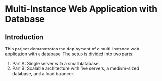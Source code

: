 # Multi-Instance Web Application with Database
## Introduction
This project demonstrates the deployment of a multi-instance web application with a database. The setup is divided into two parts:

1. Part A: Single server with a small database.
2. Part B: Scalable architecture with five servers, a medium-sized database, and a load balancer.
